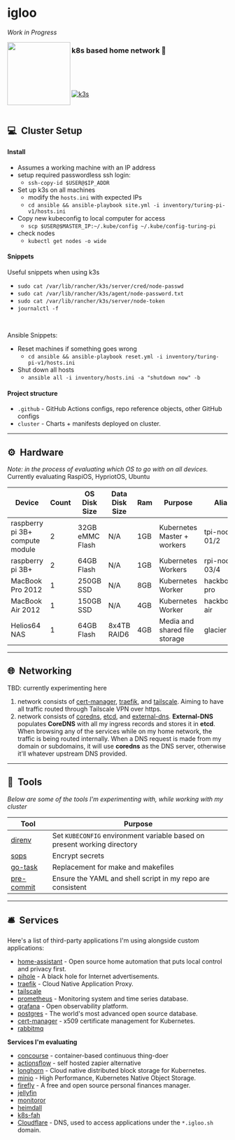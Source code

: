 # igloo

_Work in Progress_

<img src="https://camo.githubusercontent.com/5b298bf6b0596795602bd771c5bddbb963e83e0f/68747470733a2f2f692e696d6775722e636f6d2f7031527a586a512e706e67" align="left" width="144px" height="144px"/>

### k8s based home network 🐧

<br/>
<br/>
<br/>

[![k3s](https://img.shields.io/badge/k3s-v1.22.3-blue?style=flat-square&?logo=kubernetes)](https://k3s.io/)

<br/>

## 💻&nbsp; Cluster Setup

#### Install
- Assumes a working machine with an IP address
- setup required passwordless ssh login:
  - `ssh-copy-id $USER@$IP_ADDR`
- Set up k3s on all machines
  - modify the `hosts.ini` with expected IPs
  - `cd ansible && ansible-playbook site.yml -i inventory/turing-pi-v1/hosts.ini`
- Copy new kubeconfig to local computer for access
  - `scp $USER@$MASTER_IP:~/.kube/config ~/.kube/config-turing-pi`
- check nodes
  - `kubectl get nodes -o wide`

#### Snippets
Useful snippets when using k3s
- `sudo cat /var/lib/rancher/k3s/server/cred/node-passwd`
- `sudo cat /var/lib/rancher/k3s/agent/node-password.txt`
- `sudo cat /var/lib/rancher/k3s/server/node-token`
- `journalctl -f`

<br/>

Ansible Snippets:
- Reset machines if something goes wrong
  - `cd ansible && ansible-playbook reset.yml -i inventory/turing-pi-v1/hosts.ini`
- Shut down all hosts
  - `ansible all -i inventory/hosts.ini -a "shutdown now" -b`

#### Project structure
- `.github` - GitHub Actions configs, repo reference objects, other GitHub configs
- `cluster` - Charts + manifests deployed on cluster.

---

## ⚙&nbsp; Hardware
_Note: in the process of evaluating which OS to go with on all devices._
Currently evaluating RaspiOS, HypriotOS, Ubuntu

| Device                          | Count | OS Disk Size    | Data Disk Size       | Ram  | Purpose                       | Alias         | OS                   |
|---------------------------------|-------|-----------------|----------------------|------|-------------------------------|---------------|----------------------|
| raspberry pi 3B+ compute module | 2     | 32GB eMMC Flash | N/A                  | 1GB  | Kubernetes Master + workers   | tpi-node-01/2 | Raspberry Pi OS Lite |
| raspberry pi 3B+                | 2     | 64GB Flash      | N/A                  | 1GB  | Kubernetes Workers            | rpi-node-03/4 | rasbian lite         |
| MacBook Pro 2012                | 1     | 250GB SSD       | N/A                  | 8GB  | Kubernetes Worker             | hackbook-pro  | Ubuntu 20.4.2        |
| MacBook Air 2012                | 1     | 150GB SSD       | N/A                  | 4GB  | Kubernetes Worker             | hackbook-air  | Ubuntu 20.4.2        |
| Helios64 NAS                    | 1     | 64GB Flash      | 8x4TB RAID6          | 4GB  | Media and shared file storage | glacier       | Debian GNU/Linux     |

---

## 🌐&nbsp; Networking
TBD: currently experimenting here
1. network consists of [cert-manager](https://github.com/jetstack/cert-manager), [traefik](https://github.com/traefik/traefik), and [tailscale](https://github.com/tailscale/tailscale). Aiming to have all traffic routed through Tailscale VPN over https.
2. network consists of [coredns](https://github.com/coredns/coredns), [etcd](https://github.com/etcd-io/etcd), and [external-dns](https://github.com/kubernetes-sigs/external-dns). **External-DNS** populates **CoreDNS** with all my ingress records and stores it in **etcd**. When browsing any of the services while on my home network, the traffic is being routed internally. When a DNS request is made from my domain or subdomains, it will use **coredns** as the DNS server, otherwise it'll whatever upstream DNS provided.

---

## 🔧&nbsp; Tools
_Below are some of the tools I'm experimenting with, while working with my cluster_

| Tool                                                   | Purpose                                                                                                   |
|--------------------------------------------------------|-----------------------------------------------------------------------------------------------------------|
| [direnv](https://github.com/direnv/direnv)             | Set `KUBECONFIG` environment variable based on present working directory                                  |
| [sops](https://github.com/mozilla/sops)                | Encrypt secrets                                                                                           |
| [go-task](https://github.com/go-task/task)             | Replacement for make and makefiles                                                                        |
| [pre-commit](https://github.com/pre-commit/pre-commit) | Ensure the YAML and shell script in my repo are consistent                                                |

---

## 🛎&nbsp; Services
Here's a list of third-party applications I'm using alongside custom applications:

- [home-assistant](https://www.home-assistant.io/) - Open source home automation that puts local control and privacy first.
- [pihole](https://pi-hole.net/) - A black hole for Internet advertisements.
- [traefik](https://github.com/traefik/traefik) - Cloud Native Application Proxy.
- [tailscale](https://github.com/tailscale/tailscale)
- [prometheus](https://github.com/prometheus/prometheus) - Monitoring system and time series database.
- [grafana](https://github.com/grafana/grafana) - Open observability platform.
- [postgres](https://www.postgresql.org/) - The world's most advanced open source database.
- [cert-manager](https://github.com/jetstack/cert-manager) - x509 certificate management for Kubernetes.
- [rabbitmq](https://github.com/rabbitmq/rabbitmq-server)

**Services I'm evaluating**
- [concourse](https://github.com/concourse/concourse) - container-based continuous thing-doer
- [actionsflow](https://github.com/actionsflow/actionsflow) - self hosted zapier alternative
- [longhorn](https://longhorn.io/) - Cloud native distributed block storage for Kubernetes.
- [minio](https://github.com/minio/minio) - High Performance, Kubernetes Native Object Storage.
- [firefly](https://github.com/firefly-iii/firefly-iii/) - A free and open source personal finances manager.
- [jellyfin](https://github.com/jellyfin/jellyfin)
- [monitoror](https://github.com/monitoror/monitoror)
- [heimdall](https://github.com/linuxserver/Heimdall)
- [k8s-fah](https://github.com/richstokes/k8s-fah)
- [Cloudflare](https://www.cloudflare.com/) - DNS, used to access applications under the `*.igloo.sh` domain.
